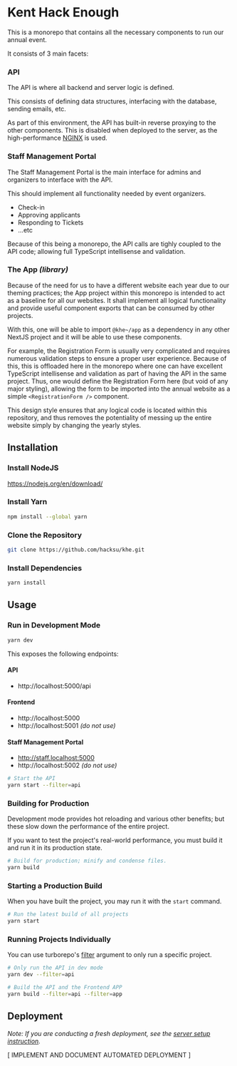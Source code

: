 # Kent Hack Enough

This is a monorepo that contains all the necessary components to run our annual event.

It consists of 3 main facets:

### API

The API is where all backend and server logic is defined.

This consists of defining data structures, interfacing with the database, sending emails, etc.

As part of this environment, the API has built-in reverse proxying to the other components. This is disabled when deployed to the server, as the high-performance [NGINX](https://www.nginx.com/) is used.

### Staff Management Portal

The Staff Management Portal is the main interface for admins and organizers to interface with the API.

This should implement all functionality needed by event organizers.
- Check-in
- Approving applicants
- Responding to Tickets
- ...etc

Because of this being a monorepo, the API calls are tighly coupled to the API code; allowing full TypeScript intellisense and validation.

### The App *(library)*

Because of the need for us to have a different website each year due to our theming practices; the App project within this monorepo is intended to act as a baseline for all our websites. It shall implement all logical functionality and provide useful component exports that can be consumed by other projects.

With this, one will be able to import `@khe~/app` as a dependency in any other NextJS project and it will be able to use these components.

For example, the Registration Form is usually very complicated and requires numerous validation steps to ensure a proper user experience. Because of this, this is offloaded here in the monorepo where one can have excellent TypeScript intellisense and validation as part of having the API in the same project. Thus, one would define the Registration Form here (but void of any major styling), allowing the form to be imported into the annual website as a simple `<RegistrationForm />` component.

This design style ensures that any logical code is located within this repository, and thus removes the potentiality of messing up the entire website simply by changing the yearly styles.


## Installation

### Install NodeJS
https://nodejs.org/en/download/

### Install Yarn
```bash
npm install --global yarn
```

### Clone the Repository

```bash
git clone https://github.com/hacksu/khe.git
```

### Install Dependencies
```bash
yarn install
```

## Usage

### Run in Development Mode
```bash
yarn dev
```

This exposes the following endpoints:

#### API
- http://localhost:5000/api

#### Frontend
- http://localhost:5000
- http://localhost:5001 *(do not use)*

#### Staff Management Portal
- http://staff.localhost:5000
- http://localhost:5002 *(do not use)*

```bash
# Start the API
yarn start --filter=api
```

### Building for Production

Development mode provides hot reloading and various other benefits; but these slow down the performance of the entire project.

If you want to test the project's real-world performance, you must build it and run it in its production state.

```bash
# Build for production; minify and condense files.
yarn build
```

### Starting a Production Build

When you have built the project, you may run it with the `start` command.

```bash
# Run the latest build of all projects
yarn start
```


### Running Projects Individually

You can use turborepo's [filter](https://turborepo.org/docs/core-concepts/filtering) argument to only run a specific project.

```bash
# Only run the API in dev mode
yarn dev --filter=api
```

```bash
# Build the API and the Frontend APP
yarn build --filter=api --filter=app
```

## Deployment

*Note: If you are conducting a fresh deployment, see the [server setup instruction](./docs/SERVER.md).*

[ IMPLEMENT AND DOCUMENT AUTOMATED DEPLOYMENT ]






